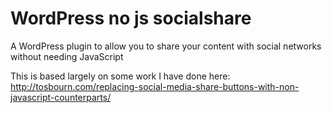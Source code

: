 WordPress no js socialshare
====================

A WordPress plugin to allow you to share your content with social networks without needing JavaScript

This is based largely on some work I have done here: http://tosbourn.com/replacing-social-media-share-buttons-with-non-javascript-counterparts/
